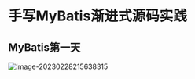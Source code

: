 # 手写MyBatis渐进式源码实践

## MyBatis第一天

![image-20230228215638315](https://typora-imagebed.oss-cn-beijing.aliyuncs.com/img/image-20230228215638315.png)